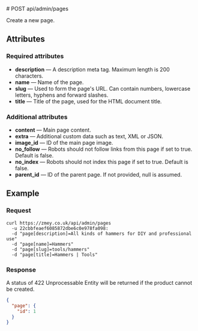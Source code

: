 # POST api/admin/pages

Create a new page.

## Attributes

### Required attributes

* **description** — A description meta tag. Maximum length is 200 characters.
* **name** — Name of the page.
* **slug** — Used to form the page's URL. Can contain numbers, lowercase
letters, hyphens and forward slashes.
* **title** — Title of the page, used for the HTML document title.

### Additional attributes

* **content** — Main page content.
* **extra** — Additional custom data such as text, XML or JSON.
* **image_id** — ID of the main page image.
* **no_follow** — Robots should not follow links from this page if set to true. Default is false.
* **no_index** — Robots should not index this page if set to true. Default is false.
* **parent_id** — ID of the parent page. If not provided, null is assumed.

## Example

### Request

```
curl https://zmey.co.uk/api/admin/pages
  -u 22cbbfeaef6085872dbe6c0e978fa098:
  -d "page[description]=All kinds of hammers for DIY and professional use"
  -d "page[name]=Hammers"
  -d "page[slug]=tools/hammers"
  -d "page[title]=Hammers | Tools"
```

### Response

A status of 422 Unprocessable Entity will be returned if the product cannot be
created.

```json
{
  "page": {
    "id": 1
  }
}
```
